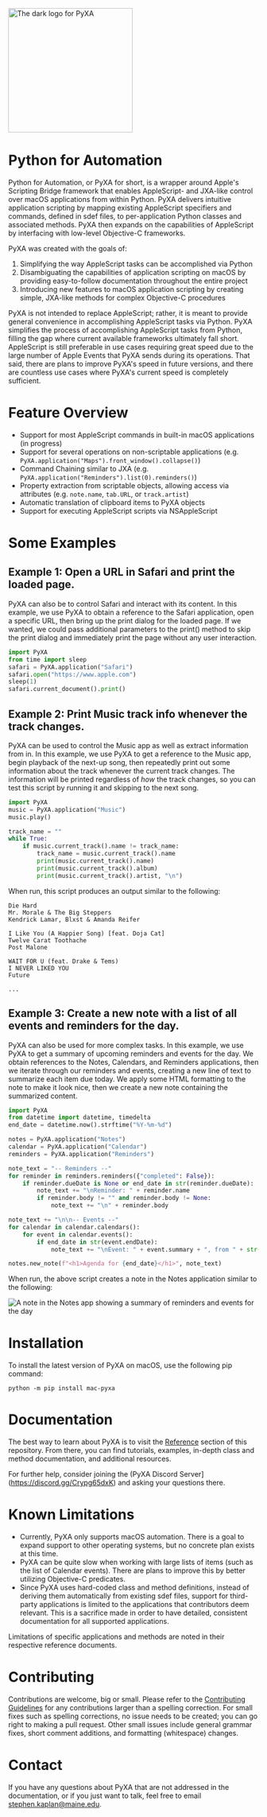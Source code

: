 <img src="./reference/source/_static/assets/PyXALogoTransparent.png" alt="The dark logo for PyXA" height="250px">

# Python for Automation
Python for Automation, or PyXA for short, is a wrapper around Apple's Scripting Bridge framework that enables AppleScript- and JXA-like control over macOS applications from within Python. PyXA delivers intuitive application scripting by mapping existing AppleScript specifiers and commands, defined in sdef files, to per-application Python classes and associated methods. PyXA then expands on the capabilities of AppleScript by interfacing with low-level Objective-C frameworks.

PyXA was created with the goals of:
1. Simplifying the way AppleScript tasks can be accomplished via Python
2. Disambiguating the capabilities of application scripting on macOS by providing easy-to-follow documentation throughout the entire project
3. Introducing new features to macOS application scripting by creating simple, JXA-like methods for complex Objective-C procedures

PyXA is not intended to replace AppleScript; rather, it is meant to provide general convenience in accomplishing AppleScript tasks via Python. PyXA simplifies the process of accomplishing AppleScript tasks from Python, filling the gap where current available frameworks ultimately fall short. AppleScript is still preferable in use cases requiring great speed due to the large number of Apple Events that PyXA sends during its operations. That said, there are plans to improve PyXA's speed in future versions, and there are countless use cases where PyXA's current speed is completely sufficient.

# Feature Overview
- Support for most AppleScript commands in built-in macOS applications (in progress)
- Support for several operations on non-scriptable applications (e.g. `PyXA.application("Maps").front_window().collapse()`)
- Command Chaining similar to JXA (e.g. `PyXA.application("Reminders").list(0).reminders()`)
- Property extraction from scriptable objects, allowing access via attributes (e.g. `note.name`, `tab.URL`, or `track.artist`)
- Automatic translation of clipboard items to PyXA objects
- Support for executing AppleScript scripts via NSAppleScript

# Some Examples
## Example 1: Open a URL in Safari and print the loaded page.
PyXA can also be to control Safari and interact with its content. In this example, we use PyXA to obtain a reference to the Safari application, open a specific URL, then bring up the print dialog for the loaded page. If we wanted, we could pass additional parameters to the print() method to skip the print dialog and immediately print the page without any user interaction. 
```python
import PyXA
from time import sleep
safari = PyXA.application("Safari")
safari.open("https://www.apple.com")
sleep(1)
safari.current_document().print()
```

## Example 2: Print Music track info whenever the track changes.
PyXA can be used to control the Music app as well as extract information from in. In this example, we use PyXA to get a reference to the Music app, begin playback of the next-up song, then repeatedly print out some information about the track whenever the current track changes. The information will be printed regardless of *how* the track changes, so you can test this script by running it and skipping to the next song. 
```python
import PyXA
music = PyXA.application("Music")
music.play()

track_name = ""
while True:
    if music.current_track().name != track_name:
        track_name = music.current_track().name
        print(music.current_track().name)
        print(music.current_track().album)
        print(music.current_track().artist, "\n")
```
When run, this script produces an output similar to the following:
```
Die Hard
Mr. Morale & The Big Steppers
Kendrick Lamar, Blxst & Amanda Reifer 

I Like You (A Happier Song) [feat. Doja Cat]
Twelve Carat Toothache
Post Malone 

WAIT FOR U (feat. Drake & Tems)
I NEVER LIKED YOU
Future

...
```

## Example 3: Create a new note with a list of all events and reminders for the day.
PyXA can also be used for more complex tasks. In this example, we use PyXA to get a summary of upcoming reminders and events for the day. We obtain references to the Notes, Calendars, and Reminders applications, then we iterate through our reminders and events, creating a new line of text to summarize each item due today. We apply some HTML formatting to the note to make it look nice, then we create a new note containing the summarized content.
```python
import PyXA
from datetime import datetime, timedelta
end_date = datetime.now().strftime("%Y-%m-%d")

notes = PyXA.application("Notes")
calendar = PyXA.application("Calendar")
reminders = PyXA.application("Reminders")

note_text = "-- Reminders --"
for reminder in reminders.reminders({"completed": False}):
    if reminder.dueDate is None or end_date in str(reminder.dueDate):
        note_text += "\nReminder: " + reminder.name
        if reminder.body != "" and reminder.body != None:
            note_text += "\n" + reminder.body

note_text += "\n\n-- Events --"
for calendar in calendar.calendars():
    for event in calendar.events():
        if end_date in str(event.endDate):
            note_text += "\nEvent: " + event.summary + ", from " + str(event.startDate) + " to " + str(event.endDate)

notes.new_note(f"<h1>Agenda for {end_date}</h1>", note_text)
```
When run, the above script creates a note in the Notes application similar to the following:

![A note in the Notes app showing a summary of reminders and events for the day](./reference/source/_static/assets/Example3_Notes.png)

# Installation
To install the latest version of PyXA on macOS, use the following pip command:
```
python -m pip install mac-pyxa
```

# Documentation
The best way to learn about PyXA is to visit the [Reference](./reference/build/html/index.html) section of this repository. From there, you can find tutorials, examples, in-depth class and method documentation, and additional resources.

For further help, consider joining the (PyXA Discord Server](https://discord.gg/Crypg65dxK) and asking your questions there.

# Known Limitations
- Currently, PyXA only supports macOS automation. There is a goal to expand support to other operating systems, but no concrete plan exists at this time.
- PyXA can be quite slow when working with large lists of items (such as the list of Calendar events). There are plans to improve this by better utilizing Objective-C predicates.
- Since PyXA uses hard-coded class and method definitions, instead of deriving them automatically from existing sdef files, support for third-party applications is limited to the applications that contributors deem relevant. This is a sacrifice made in order to have detailed, consistent documentation for all supported applications.

Limitations of specific applications and methods are noted in their respective reference documents.

# Contributing
Contributions are welcome, big or small. Please refer to the [Contributing Guidelines](./reference/build/html/about/contributing_guidelines.html) for any contributions larger than a spelling correction. For small fixes such as spelling corrections, no issue needs to be created; you can go right to making a pull request. Other small issues include general grammar fixes, short comment additions, and formatting (whitespace) changes.

# Contact
If you have any questions about PyXA that are not addressed in the documentation, or if you just want to talk, feel free to email [stephen.kaplan@maine.edu](mailto:stephen.kaplan@maine.edu).
